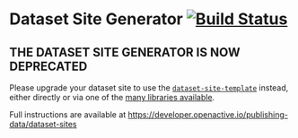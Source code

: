 # Dataset Site Generator [![Build Status](https://travis-ci.org/openactive/dataset-site-generator.svg?branch=master)](https://travis-ci.org/openactive/dataset-site-generator)

## THE DATASET SITE GENERATOR IS NOW DEPRECATED

Please upgrade your dataset site to use the [`dataset-site-template`](https://github.com/openactive/dataset-site-template) instead, either directly or via one of the [many libraries available](https://developer.openactive.io/publishing-data/dataset-sites#net-php-and-ruby-libraries).

Full instructions are available at https://developer.openactive.io/publishing-data/dataset-sites
